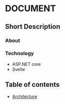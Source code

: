 # DOCUMENT 

## Short Description
### About 

### Technology
- ASP.NET core
- Svelte

## Table of contents
- [Architecture](/docs/architecture.md)


